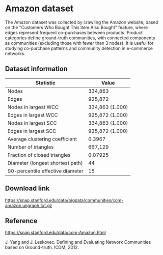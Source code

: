 # Amazon dataset


The Amazon dataset was collected by crawling the Amazon website, based on the "Customers Who Bought This Item Also Bought" feature, where edges represent frequent co-purchases between products. Product categories define ground-truth communities, with connected components as communities (excluding those with fewer than 3 nodes). It is useful for studying co-purchase patterns and community detection in e-commerce networks.

## Dataset information

| Statistic                          | Value            |
|------------------------------------|------------------|
| Nodes                              | 334,863          |
| Edges                              | 925,872          |
| Nodes in largest WCC               | 334,863 (1.000)  |
| Edges in largest WCC               | 925,872 (1.000)  |
| Nodes in largest SCC               | 334,863 (1.000)  |
| Edges in largest SCC               | 925,872 (1.000)  |
| Average clustering coefficient      | 0.3967           |
| Number of triangles                | 667,129          |
| Fraction of closed triangles       | 0.07925          |
| Diameter (longest shortest path)   | 44               |
| 90-percentile effective diameter   | 15               |


## Download link

https://snap.stanford.edu/data/bigdata/communities/com-amazon.ungraph.txt.gz


## Reference

https://snap.stanford.edu/data/com-Amazon.html

J. Yang and J. Leskovec. Defining and Evaluating Network Communities based on Ground-truth. ICDM, 2012.